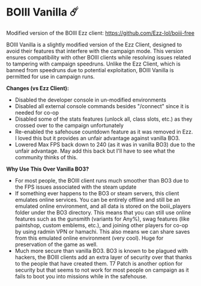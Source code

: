 # BOIII Vanilla ☄️

Modified version of the BOIII Ezz client: https://github.com/Ezz-lol/boiii-free

BOIII Vanilla is a slightly modified version of the Ezz Client, designed to avoid their features that interfere with the campaign mode. This version ensures compatibility with other BOIII clients while resolving issues related to tampering with campaign speedruns. Unlike the Ezz Client, which is banned from speedruns due to potential exploitation, BOIII Vanilla is permitted for use in campaign runs.

**Changes (vs Ezz Client):**
- Disabled the developer console in un-modified environments
- Disabled all external console commands besides "/connect" since it is needed for co-op
- Disabled some of the stats features (unlock all, class slots, etc.) as they crossed over to the campaign unfortunately
- Re-enabled the safehouse countdown feature as it was removed in Ezz. I loved this but it provides an unfair advantage against vanilla BO3.
- Lowered Max FPS back down to 240 (as it was in vanilla BO3) due to the unfair advantage. May add this back but I'll have to see what the community thinks of this.

**Why Use This Over Vanilla BO3?**
- For most people, the BOIII client runs much smoother than BO3 due to the FPS issues associated with the steam update
- If something ever happens to the BO3 or steam servers, this client emulates online services. You can be entirely offline and still be an emulated online environment, and all data is stored on the boiii_players folder under the BO3 directory. This means that you can still use online features such as the gunsmith (variants for Any%), swag features (like paintshop, custom emblems, etc.), and joining other players for co-op by using radmin VPN or hamachi. This also means we can share saves from this emulated online environment (very cool). Huge for preservation of the game as well.
- Much more secure than vanilla BO3. BO3 is known to be plagued with hackers, the BOIII clients add an extra layer of security over that thanks to the people that have created them. T7 Patch is another option for security but that seems to not work for most people on campaign as it fails to boot you into missions while in the safehouse.
